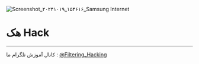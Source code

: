 ![Screenshot_۲۰۲۴۱۰۱۹_۱۵۴۶۱۶_Samsung Internet](https://github.com/user-attachments/assets/18042330-0bbc-4751-8f60-7b1dbc941735)
# هک Hack
------
کانال آموزش تلگرام ما :
[@Filtering_Hacking](https://t.me/Filtering_Hacking)
